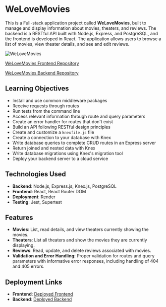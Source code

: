 # WeLoveMovies

This is a Full-stack application project called **WeLoveMovies**, built to manage and display information about movies, theaters, and reviews. The backend is a RESTful API built with Node.js, Express, and PostgreSQL, and the frontend is developed in React. The application allows users to browse a list of movies, view theater details, and see and edit reviews.

![WeLoveMovies](https://github.com/user-attachments/assets/a6c7b3e2-d09c-4986-a925-fedf4890d955)

[WeLoveMovies Frontend Repository](https://github.com/prabadelic/WeLoveMovies/tree/main/welovemovies-front-end)

[WeLoveMovies Backend Repository](https://github.com/prabadelic/WeLoveMovies/tree/main/welovemovies-back-end)

## Learning Objectives

- Install and use common middleware packages
- Receive requests through routes
- Run tests from the command line
- Access relevant information through route and query parameters
- Create an error handler for routes that don't exist
- Build an API following RESTful design principles
- Create and customize a `knexfile.js` file
- Create a connection to your database with Knex
- Write database queries to complete CRUD routes in an Express server
- Return joined and nested data with Knex
- Write database migrations using Knex's migration tool
- Deploy your backend server to a cloud service

## Technologies Used

- **Backend**: Node.js, Express.js, Knex.js, PostgreSQL
- **Frontend**: React, React Router DOM
- **Deployment**: Render
- **Testing**: Jest, Supertest

## Features

- **Movies**: List, read details, and view theaters currently showing the movies.
- **Theaters**: List all theaters and show the movies they are currently displaying.
- **Reviews**: Read, update, and delete reviews associated with movies.
- **Validation and Error Handling**: Proper validation for routes and query parameters with informative error responses, including handling of 404 and 405 errors.

## Deployment Links

- **Frontend**: [Deployed Frontend](https://welovemovies-frontend-8wb2.onrender.com/)
- **Backend**: [Deployed Backend](https://welovemovies-backend-l6fo.onrender.com)

